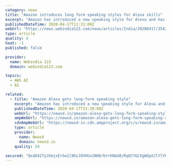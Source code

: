 ```yaml
---
category: news
title: "Amazon introduces long form speaking styles for Alexa skills"
excerpt: "Amazon has introduced a new speaking style for Alexa and has also added some speaking styles for other Artificial Intelligence voices, the company said today. According to The Verge, the long-form speaking style is available for US developers who want a reading voice that sounds more natural when reading long pieces of content,"
publishedDateTime: 2020-04-17T11:31:00Z
webUrl: "https://news.webindia123.com/news/articles/India/20200417/3542330.html"
type: article
quality: 4
heat: -1
published: false

provider:
  name: Webindia 123
  domain: webindia123.com

topics:
  - AWS AI
  - AI

related:
  - title: "Amazon Alexa gets long-form speaking style"
    excerpt: "Amazon has introduced a new speaking style for Alexa and also added some speaking styles for other Artificial Intelligence (AI) voices. The feature was introduced back in November and now, starting this week in the US,"
    publishedDateTime: 2020-04-17T13:39:00Z
    webUrl: "https://newsd.in/amazon-alexa-gets-long-form-speaking-style/"
    ampWebUrl: "https://newsd.in/amazon-alexa-gets-long-form-speaking-style/amp/"
    cdnAmpWebUrl: "https://newsd-in.cdn.ampproject.org/c/s/newsd.in/amazon-alexa-gets-long-form-speaking-style/amp/"
    type: article
    provider:
      name: Newsd
      domain: newsd.in
    quality: 24

secured: "QxdO427yJXmjxErGw1l9DsJOVHUx1NH6rbt+hNGd8/RqOCYGCXgWGpXJlYlYHV6rVh65hNncqtDBPqKhPKtHn5E/QVnuc1VVgHyQcaNsdHTXFv1GtF5yTFywfk/e30KoWdOt20Pwibp0ybMN01Pz0d76ANclKH4wObGtkwtuj8tPh87D/lzAUDX94BI14t+pmHeV+dAXTZJpa39IlfUn7qizhpjUpnCeKQXDER4xJo8EoRMgz1gxHGt6APLwNPNymm3cwb3iHfy26n8VQcaxKCJdkJ6oXZEu3ddJH9MUUPoHiywdwDrNyMC/ZGM5v4r6;bFbnZTYndDPmhaviRePsfg=="
---
```


